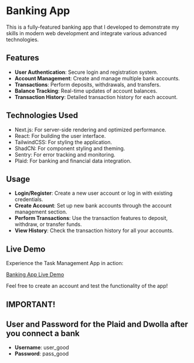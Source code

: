 # Banking App

This is a fully-featured banking app that I developed to demonstrate my skills in modern web development and integrate various advanced technologies.


## Features

- **User Authentication**: Secure login and registration system.
- **Account Management**: Create and manage multiple bank accounts.
- **Transactions**: Perform deposits, withdrawals, and transfers.
- **Balance Tracking**: Real-time updates of account balances.
- **Transaction History**: Detailed transaction history for each account.


## Technologies Used

- Next.js: For server-side rendering and optimized performance.
- React: For building the user interface.
- TailwindCSS: For styling the application.
- ShadCN: For component styling and theming.
- Sentry: For error tracking and monitoring.    
- Plaid: For banking and financial data integration.

## Usage

- **Login/Register**: Create a new user account or log in with existing credentials.
- **Create Account**: Set up new bank accounts through the account management section.
- **Perform Transactions**: Use the transaction features to deposit, withdraw, or transfer funds.
- **View History**: Check the transaction history for all your accounts.

## Live Demo

Experience the Task Management App in action:

[Banking App Live Demo](https://banking-vert-xi.vercel.app/)

Feel free to create an account and test the functionality of the app!

## IMPORTANT!
## User and Password for the Plaid and Dwolla after you connect a bank

- **Username**: user_good
- **Password**: pass_good 

